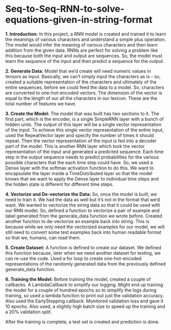# Seq-to-Seq-RNN-to-solve-equations-given-in-string-format

**1. Introduction:**
In this project, a RNN model is created and trained it to learn the meanings of various characters and understand a simple plus operation. The model would infer the meaning of various characters and then learn addition from the given data. RNNs are perfect for solving a problem like this because both the input and output are sequences. So, the model must learn the sequence of the input and then predict a sequence for the output.

**2. Generate Data:**
Model that we’d create will need numeric values in tensors as input. Basically, we can’t simply input the characters as is - so, created a suitable representation of the characters and ultimately of the entire sequences, before we could feed the data to a model. So, characters are converted to one-hot-encoded vectors. The dimension of the vector is equal to the length of our all the characters in our lexicon. These are the total number of features we have.

**3. Create the Model:**
The model that was built has two sections to it. The first part, which is the encoder, is a single SimpleRNN layer with a bunch of hidden units. The output of this layer will be a single vector representation of the input. To achieve this single vector representation of the entire input, used the RepeatVector layer and specify the number of times it should repeat. Then the vector representation of the input is fed into a decoder part of the model. This is another RNN layer which took the vector representation of the input and generated a predicted sequence. Each time step in the output sequence needs to predict probabilities for the various possible characters that the each time step could have. So, we used a Dense layer with the softmax activation function to do this. We want to encapsulate the layer inside a TimeDistributed layer so that the model knows that we want to apply the Dense layer to individual time steps and the hidden state is different for different time steps.

**4. Vectorize and De-vectorize the Data:**
So, once the model is built, we need to train it. We had the data as well but it’s not in the format that we’d want. We wanted to vectorize the string data so that it could be used with our RNN model. So, defined a function to vectorize a pair of example and label generated from the generate_data function we wrote before. Created another function to de-vectorize an example back into string. This is because while we only need the vectorized examples for our model, we will still need to convert some test examples back into human readable format so that we, humans, can read them.

**5. Create Dataset:**
A function is defined to create our dataset. We defined this function because, later when we need another dataset for testing, we can re-use the code. Used a for loop to create one-hot-encoded representations of the randomly generated data from the previously defined generate_data function.

**6. Training the Model:**
Before training the model, created a couple of callbacks. A LambdaCallback to simplify our logging. Might end up training the model for a couple of hundred epochs so to simplify the logs during training, so used a lambda function to print out just the validation accuracy. Also used the EarlyStopping callback. Monitored validation loss and gave it 10 epochs. Also used, a slightly high batch size to speed up the training and a 20% validation split.

After the training is complete, a test set is created and prediction is done.
